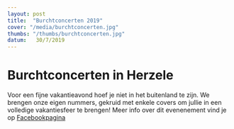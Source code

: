```yaml
---
layout: post
title:  "Burchtconcerten 2019"
cover: "/media/burchtconcerten.jpg"
thumbs: "/thumbs/burchtconcerten.jpg"
datum:   30/7/2019
---
```


# Burchtconcerten in Herzele


Voor een fijne vakantieavond hoef je niet in het buitenland te zijn. We brengen onze eigen nummers, gekruid met enkele covers om jullie in een volledige vakantiesfeer te brengen!
Meer info over dit evenenement vind je op [Facebookpagina](https://nl-nl.facebook.com/burchtconcerten/)